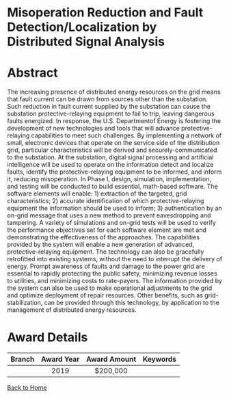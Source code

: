 
Misoperation Reduction and Fault Detection/Localization by Distributed Signal Analysis
======================================================================================

# Abstract


The increasing presence of distributed energy resources on the grid means that fault current can be drawn from sources other than the substation. Such reduction in fault current supplied by the substation can cause the substation protective-relaying equipment to fail to trip, leaving dangerous faults energized. In response, the U.S. Departmentof Energy is fostering the development of new technologies and tools that will advance protective-relaying capabilities to meet such challenges. By implementing a network of small, electronic devices that operate on the service side of the distribution grid, particular characteristics will be derived and securely-communicated to the substation. At the substation, digital signal processing and artificial intelligence will be used to operate on the information detect and localize faults, identify the protective-relaying equipment to be informed, and inform it, reducing misoperation. In Phase I, design, simulation, implementation, and testing will be conducted to build essential, math-based software. The software elements will enable: 1) extraction of the targeted, grid characteristics; 2) accurate identification of which protective-relaying equipment the information should be used to inform; 3) authentication by an on-grid message that uses a new method to prevent eavesdropping and tampering. A variety of simulations and on-grid tests will be used to verify the performance objectives set for each software element are met and demonstrating the effectiveness of the approaches. The capabilities provided by the system will enable a new generation of advanced, protective-relaying equipment. The technology can also be gracefully retrofitted into existing systems, without the need to interrupt the delivery of energy. Prompt awareness of faults and damage to the power grid are essential to rapidly protecting the public safety, minimizing revenue losses to utilities, and minimizing costs to rate-payers. The information provided by the system can also be used to make operational adjustments to the grid and optimize deployment of repair resources. Other benefits, such as grid-stabilization, can be provided through this technology, by application to the management of distributed energy resources.  

# Award Details

|Branch|Award Year|Award Amount|Keywords|
| :---: | :---: | :---: | :---: |
||2019|$200,000||
  
  


[Back to Home](https://github.com/chrischow/dod_sbir_awards/CC/#780)